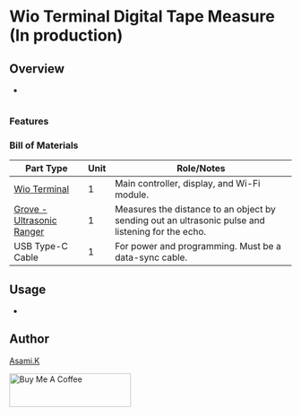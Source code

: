 # Wio Terminal Digital Tape Measure (In production)

## Overview

- 

![]()



### Features


### Bill of Materials

| Part Type                                            | Unit | Role/Notes                                                                                        |
| ---------------------------------------------------- | ---- | ------------------------------------------------------------------------------------------------- |
| [Wio Terminal](https://amzn.to/4me4lxu)              | 1    | Main controller, display, and Wi-Fi module.                                                       |
| [Grove - Ultrasonic Ranger](https://amzn.to/45rT5GJ) | 1    | Measures the distance to an object by sending out an ultrasonic pulse and listening for the echo. |
| USB Type-C Cable                                     | 1    | For power and programming. Must be a data-sync cable.                                             |


## Usage


- []()


## Author

[Asami.K](https://asami.tokyo/)

<a href="https://www.buymeacoffee.com/asamiile" target="_blank"><img src="https://cdn.buymeacoffee.com/buttons/v2/default-yellow.png" alt="Buy Me A Coffee" style="height: 60px !important;width: 217px !important;" ></a>
